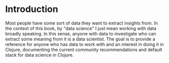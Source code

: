 # Introduction

Most people have some sort of data they want to extract insights from. In the context of this book, by "data science" I just mean working with data broadly speaking. In this sense, anyone with data to investigate who can extract some meaning from it is a data scientist. The goal is to provide a reference for anyone who has data to work with and an interest in doing it in Clojure, documenting the current community recommendations and default stack for data science in Clojure.
